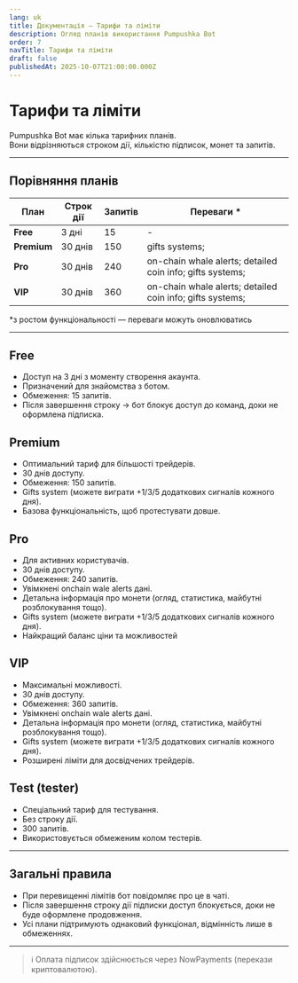 ```yaml
---
lang: uk
title: Документація — Тарифи та ліміти
description: Огляд планів використання Pumpushka Bot
order: 7
navTitle: Тарифи та ліміти
draft: false
publishedAt: 2025-10-07T21:00:00.000Z
---
```


# Тарифи та ліміти

Pumpushka Bot має кілька тарифних планів.\
Вони відрізняються строком дії, кількістю підписок, монет та запитів.

***

## Порівняння планів

| План        | Строк дії | Запитів | Переваги \*                                                   |
| ----------- | --------- | ------- | ------------------------------------------------------------- |
| **Free**    | 3 дні     | 15      | -                                                             |
| **Premium** | 30 днів   | 150     | gifts systems;                                                |
| **Pro**     | 30 днів   | 240     | on-chain whale alerts; detailed coin info;&#xA;gifts systems; |
| **VIP**     | 30 днів   | 360     | on-chain whale alerts; detailed coin info;&#xA;gifts systems; |

\*з ростом функціональності — переваги можуть оновлюватись

***

## Free

* Доступ на 3 дні з моменту створення акаунта.
* Призначений для знайомства з ботом.
* Обмеження: 15 запитів.
* Після завершення строку → бот блокує доступ до команд, доки не оформлена підписка.

## Premium

* Оптимальний тариф для більшості трейдерів.
* 30 днів доступу.
* Обмеження: 150 запитів.
* Gifts system (можете виграти +1/3/5 додаткових сигналів кожного дня).
* Базова функціональність, щоб протестувати довше.

## Pro

* Для активних користувачів.
* 30 днів доступу.
* Обмеження: 240 запитів.
* Увімкнені onchain wale alerts дані.
* Детальна інформація про монети (огляд, статистика, майбутні розблокування тощо).
* Gifts system (можете виграти +1/3/5 додаткових сигналів кожного дня).
* Найкращий баланс ціни та можливостей

## VIP

* Максимальні можливості.
* 30 днів доступу.
* Обмеження: 360 запитів.
* Увімкнені onchain wale alerts дані.
* Детальна інформація про монети (огляд, статистика, майбутні розблокування тощо).
* Gifts system (можете виграти +1/3/5 додаткових сигналів кожного дня).
* Розширені ліміти для досвідчених трейдерів.

## Test (tester)

* Спеціальний тариф для тестування.
* Без строку дії.
* 300 запитів.
* Використовується обмеженим колом тестерів.

***

## Загальні правила

* При перевищенні лімітів бот повідомляє про це в чаті.
* Після завершення строку дії підписки доступ блокується, доки не буде оформлене продовження.
* Усі плани підтримують однаковий функціонал, відмінність лише в обмеженнях.

***

> ℹ️ Оплата підписок здійснюється через NowPayments (перекази криптовалютою).
